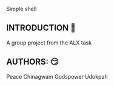Simple shell

INTRODUCTION 🙂
-----------------
A group project from the ALX task

AUTHORS: 😏
---------------------
Peace Chinagwam
Godspower Udokpah
